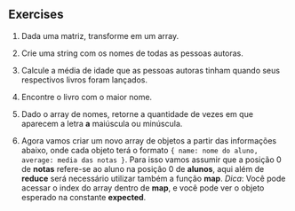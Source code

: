 ## Exercises

1. Dada uma matriz, transforme em um array.

2. Crie uma string com os nomes de todas as pessoas autoras.

3. Calcule a média de idade que as pessoas autoras tinham quando seus respectivos livros foram lançados.

4. Encontre o livro com o maior nome.

5. Dado o array de nomes, retorne a quantidade de vezes em que aparecem a letra **a** maiúscula ou minúscula.

6. Agora vamos criar um novo array de objetos a partir das informações abaixo, onde cada objeto terá o formato `{ name: nome do aluno, average: media das notas }`. Para isso vamos assumir que a posição 0 de **notas** refere-se ao aluno na posição 0 de **alunos**, aqui além de **reduce** será necessário utilizar também a função **map**. *Dica*: Você pode acessar o index do array dentro de **map**, e você pode ver o objeto esperado na constante **expected**.